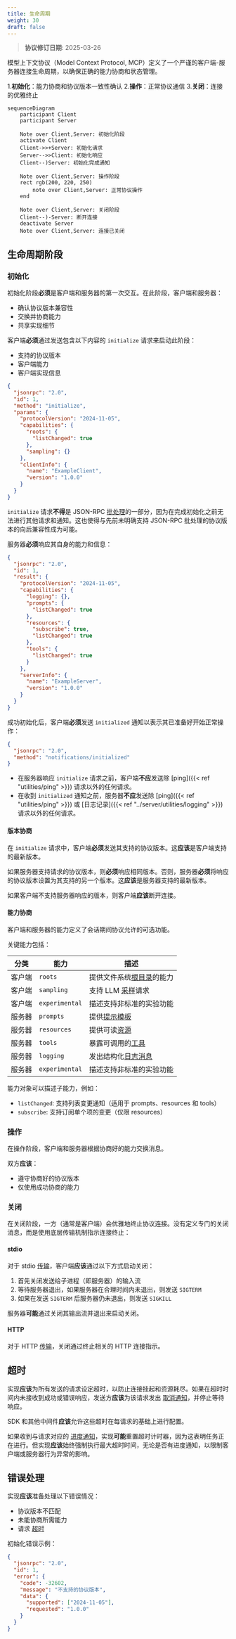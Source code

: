 ```yaml
---
title: 生命周期
weight: 30
draft: false
---
```


>**协议修订日期**: 2025-03-26

模型上下文协议（Model Context Protocol, MCP）定义了一个严谨的客户端-服务器连接生命周期，以确保正确的能力协商和状态管理。

1.**初始化**：能力协商和协议版本一致性确认
2.**操作**：正常协议通信
3.**关闭**：连接的优雅终止

```mermaid
sequenceDiagram
    participant Client
    participant Server

    Note over Client,Server: 初始化阶段
    activate Client
    Client->>+Server: 初始化请求
    Server-->>Client: 初始化响应
    Client--)Server: 初始化完成通知

    Note over Client,Server: 操作阶段
    rect rgb(200, 220, 250)
        note over Client,Server: 正常协议操作
    end

    Note over Client,Server: 关闭阶段
    Client--)-Server: 断开连接
    deactivate Server
    Note over Client,Server: 连接已关闭
```

## 生命周期阶段

### 初始化

初始化阶段**必须**是客户端和服务器的第一次交互。在此阶段，客户端和服务器：

- 确认协议版本兼容性
- 交换并协商能力
- 共享实现细节

客户端**必须**通过发送包含以下内容的 `initialize` 请求来启动此阶段：

- 支持的协议版本
- 客户端能力
- 客户端实现信息

```json
{
  "jsonrpc": "2.0",
  "id": 1,
  "method": "initialize",
  "params": {
    "protocolVersion": "2024-11-05",
    "capabilities": {
      "roots": {
        "listChanged": true
      },
      "sampling": {}
    },
    "clientInfo": {
      "name": "ExampleClient",
      "version": "1.0.0"
    }
  }
}
```

`initialize` 请求**不得**是 JSON-RPC 
[批处理](https://www.jsonrpc.org/specification#batch)的一部分，因为在完成初始化之前无法进行其他请求和通知。这也使得与先前未明确支持 JSON-RPC 批处理的协议版本的向后兼容性成为可能。

服务器**必须**响应其自身的能力和信息：

```json
{
  "jsonrpc": "2.0",
  "id": 1,
  "result": {
    "protocolVersion": "2024-11-05",
    "capabilities": {
      "logging": {},
      "prompts": {
        "listChanged": true
      },
      "resources": {
        "subscribe": true,
        "listChanged": true
      },
      "tools": {
        "listChanged": true
      }
    },
    "serverInfo": {
      "name": "ExampleServer",
      "version": "1.0.0"
    }
  }
}
```

成功初始化后，客户端**必须**发送 `initialized` 通知以表示其已准备好开始正常操作：

```json
{
  "jsonrpc": "2.0",
  "method": "notifications/initialized"
}
```

- 在服务器响应 `initialize` 请求之前，客户端**不应**发送除 
  [ping]({{< ref "utilities/ping" >}}) 请求以外的任何请求。
- 在收到 `initialized` 通知之前，服务器**不应**发送除 
  [ping]({{< ref "utilities/ping" >}}) 或
  [日志记录]({{< ref "../server/utilities/logging" >}})请求以外的任何请求。

#### 版本协商

在 `initialize` 请求中，客户端**必须**发送其支持的协议版本。这**应该**是客户端支持的最新版本。

如果服务器支持请求的协议版本，则**必须**响应相同版本。否则，服务器**必须**将响应的协议版本设置为其支持的另一个版本。这**应该**是服务器支持的最新版本。

如果客户端不支持服务器响应的版本，则客户端**应该**断开连接。

#### 能力协商

客户端和服务器的能力定义了会话期间协议允许的可选功能。

关键能力包括：

| 分类      | 能力          | 描述                                                                        |
| --------- | -------------- | -------------------------------------------------------------------------- |
| 客户端    | `roots`        | 提供文件系统[根目录](../client/roots)的能力                   |
| 客户端    | `sampling`     | 支持 LLM [采样](../client/sampling)请求                      |
| 客户端    | `experimental` | 描述支持非标准的实验功能                                                  |
| 服务器    | `prompts`      | 提供[提示模板](../server/prompts)                            |
| 服务器    | `resources`    | 提供可读[资源](../server/resources)                          |
| 服务器    | `tools`        | 暴露可调用的[工具](../server/tools)                          |
| 服务器    | `logging`      | 发出结构化[日志消息](../server/utilities/logging)           |
| 服务器    | `experimental` | 描述支持非标准的实验功能                                                  |

能力对象可以描述子能力，例如：

- `listChanged`: 支持列表变更通知（适用于 prompts、resources 和 tools）
- `subscribe`: 支持订阅单个项的变更（仅限 resources）

### 操作

在操作阶段，客户端和服务器根据协商好的能力交换消息。

双方**应该**：

- 遵守协商好的协议版本
- 仅使用成功协商的能力

### 关闭

在关闭阶段，一方（通常是客户端）会优雅地终止协议连接。没有定义专门的关闭消息，而是使用底层传输机制指示连接终止：

#### stdio

对于 stdio [传输](transports)，客户端**应该**通过以下方式启动关闭：

1. 首先关闭发送给子进程（即服务器）的输入流
2. 等待服务器退出，如果服务器在合理时间内未退出，则发送 `SIGTERM`
3. 如果在发送 `SIGTERM` 后服务器仍未退出，则发送 `SIGKILL`

服务器**可能**通过关闭其输出流并退出来启动关闭。

#### HTTP

对于 HTTP [传输](transports)，关闭通过终止相关的 HTTP 连接指示。

## 超时

实现**应该**为所有发送的请求设定超时，以防止连接挂起和资源耗尽。如果在超时时间内未接收到成功或错误响应，发送方**应该**为该请求发出 [取消通知](utilities/cancellation)，并停止等待响应。

SDK 和其他中间件**应该**允许这些超时在每请求的基础上进行配置。

如果收到与请求对应的 [进度通知](utilities/progress)，实现**可能**重置超时计时器，因为这表明任务正在进行。但实现**应该**始终强制执行最大超时时间，无论是否有进度通知，以限制客户端或服务器行为异常的影响。

## 错误处理

实现**应该**准备处理以下错误情况：

- 协议版本不匹配
- 未能协商所需能力
- 请求 [超时](#timeouts)

初始化错误示例：

```json
{
  "jsonrpc": "2.0",
  "id": 1,
  "error": {
    "code": -32602,
    "message": "不支持的协议版本",
    "data": {
      "supported": ["2024-11-05"],
      "requested": "1.0.0"
    }
  }
}
